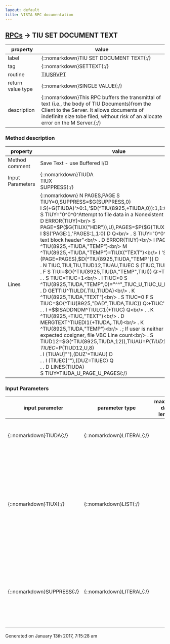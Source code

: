 ```yaml
---
layout: default
title: VISTA RPC documentation
---
```




## [RPCs](TableOfContent.md) &#8594; TIU SET DOCUMENT TEXT 

 property | value 
--- | --- 
 label | {::nomarkdown}TIU SET DOCUMENT TEXT{:/}
 tag | {::nomarkdown}SETTEXT{:/}
 routine | [TIUSRVPT](http://code.osehra.org/dox/Routine_TIUSRVPT_source.html)
 return value type | {::nomarkdown}SINGLE VALUE{:/}
 description | {::nomarkdown}This RPC buffers the transmittal of text (i.e., the body of TIU Documents)from the Client to the Server. It allows documents of indefinite size tobe filed, without risk of an allocate error on the M Server.{:/}


### Method description

 property | value 
 --- | --- 
 Method comment | Save Text - use Buffered I/O
 Input Parameters | {::nomarkdown}TIUDA<br/>TIUX<br/>SUPPRESS{:/}
 Lines | {::nomarkdown} N PAGES,PAGE S TIUY=0,SUPPRESS=$G(SUPPRESS,0)<br/> I $S(+$G(TIUDA)'>0:1,'$D(^TIU(8925,+TIUDA,0)):1,1:0) D  Q<br/> . S TIUY="0^0^0^Attempt to file data in a Nonexistent Entry."<br/> . D ERROR(TIUY)<br/> S PAGE=$P($G(TIUX("HDR")),U),PAGES=$P($G(TIUX("HDR")),U,2)<br/> I $S('PAGE:1,'PAGES:1,1:0) D  Q<br/> . S TIUY="0^0^0^Invalid text block header"<br/> . D ERROR(TIUY)<br/> I PAGE=1 K ^TIU(8925,+TIUDA,"TEMP")<br/> M ^TIU(8925,+TIUDA,"TEMP")=TIUX("TEXT")<br/> I 'SUPPRESS,(PAGE=PAGES),$D(^TIU(8925,TIUDA,"TEMP")) D<br/> . N TIUC,TIUI,TIU,TIUD12,TIUAU,TIUEC S (TIUC,TIUI)=0<br/> . F  S TIUI=$O(^TIU(8925,TIUDA,"TEMP",TIUI)) Q:+TIUI'>0  D<br/> . . S TIUC=TIUC+1<br/> . I TIUC>0 S ^TIU(8925,TIUDA,"TEMP",0)="^^"_TIUC_U_TIUC_U_DT_"^^"<br/> . D GETTIU^TIULD(.TIU,TIUDA)<br/> . K ^TIU(8925,TIUDA,"TEXT")<br/> . S TIUC=0 F  S TIUC=$O(^TIU(8925,"DAD",TIUDA,TIUC)) Q:+TIUC'>0  D<br/> . . I +$$ISADDNDM^TIULC1(+TIUC) Q<br/> . . K ^TIU(8925,+TIUC,"TEXT")<br/> . D MERGTEXT^TIUEDI1(+TIUDA,.TIU)<br/> . K ^TIU(8925,TIUDA,"TEMP")<br/> . ; If user is neither author or expected cosigner, file VBC Line count<br/> . S TIUD12=$G(^TIU(8925,TIUDA,12)),TIUAU=$P(TIUD12,U,2),TIUEC=$P(TIUD12,U,8)<br/> . I (TIUAU]""),(DUZ'=TIUAU) D<br/> . . I (TIUEC]""),(DUZ=TIUEC) Q<br/> . . D LINES(TIUDA)<br/> S TIUY=TIUDA_U_PAGE_U_PAGES{:/}

### Input Parameters

| input parameter | parameter type | maximum data length | required | description | 
| --- | --- | --- | --- | --- | 
| {::nomarkdown}TIUDA{:/} | {::nomarkdown}LITERAL{:/} |  | {::nomarkdown}true{:/} | {::nomarkdown}This is the IEN of the TIU Document in the TIU DOCUMENT file (#8925).{:/} | 
| {::nomarkdown}TIUX{:/} | {::nomarkdown}LIST{:/} |  | {::nomarkdown}true{:/} | {::nomarkdown}This is the array in which the body of the TIU Document is being passed,as:                  TIUX(\HDR\)=<# of Current Page>^<Total # of Pages>                TIUX(\TEXT\,1,0)=<Line 1 of document body>                TIUX(\TEXT\,2,0)=<Line 2 of document body>                TIUX(\TEXT\,3,0)=<Line 3 of document body>                        .                       .                        .                       .                        .                       .                TIUX(\TEXT\,i,0)=<Line i of document body>{:/} | 
| {::nomarkdown}SUPPRESS{:/} | {::nomarkdown}LITERAL{:/} |  | {::nomarkdown}true{:/} | {::nomarkdown}Optional parameter.  Default is 0 (no). Boolean flag that indicates whether to commit the data (as in the Save w/osignature action in CPRS), or to simply save it in the EDIT BUFFER for thedocument (as in the auto-save function).{:/} | 




 Generated on January 13th 2017, 7:15:28 am